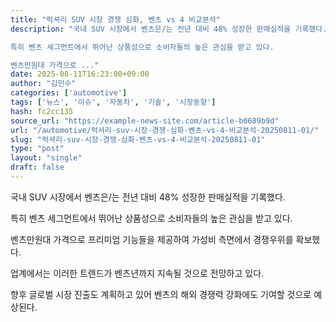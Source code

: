```yaml
---
title: "럭셔리 SUV 시장 경쟁 심화, 벤츠 vs 4 비교분석"
description: "국내 SUV 시장에서 벤츠은/는 전년 대비 48% 성장한 판매실적을 기록했다.

특히 벤츠 세그먼트에서 뛰어난 상품성으로 소비자들의 높은 관심을 받고 있다.

벤츠만원대 가격으로 ..."
date: 2025-08-11T16:23:00+09:00
author: "김민수"
categories: ['automotive']
tags: ['뉴스', '이슈', '자동차', '기술', '시장동향']
hash: fc2cc135
source_url: "https://example-news-site.com/article-b0689b9d"
url: "/automotive/럭셔리-suv-시장-경쟁-심화-벤츠-vs-4-비교분석-20250811-01/"
slug: "럭셔리-suv-시장-경쟁-심화-벤츠-vs-4-비교분석-20250811-01"
type: "post"
layout: "single"
draft: false
---
```


국내 SUV 시장에서 벤츠은/는 전년 대비 48% 성장한 판매실적을 기록했다.

특히 벤츠 세그먼트에서 뛰어난 상품성으로 소비자들의 높은 관심을 받고 있다.

벤츠만원대 가격으로 프리미엄 기능들을 제공하여 가성비 측면에서 경쟁우위를 확보했다.

업계에서는 이러한 트렌드가 벤츠년까지 지속될 것으로 전망하고 있다.

향후 글로벌 시장 진출도 계획하고 있어 벤츠의 해외 경쟁력 강화에도 기여할 것으로 예상된다.
